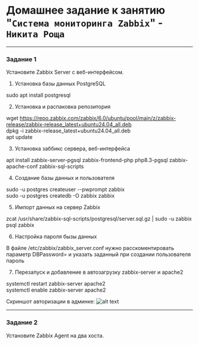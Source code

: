 # Домашнее задание к занятию "`Система мониторинга Zabbix`" - `Никита Роща`

---

### Задание 1

Установите Zabbix Server с веб-интерфейсом.

1. Установка базы данных PostgreSQL

sudo apt install postgresql

2. Установка и распаковка репозитория

wget https://repo.zabbix.com/zabbix/6.0/ubuntu/pool/main/z/zabbix-release/zabbix-release_latest+ubuntu24.04_all.deb  
dpkg -i zabbix-release_latest+ubuntu24.04_all.deb  
apt update  

3. Установка заббикс сервера, веб-интерфейса

apt install zabbix-server-pgsql zabbix-frontend-php php8.3-pgsql zabbix-apache-conf zabbix-sql-scripts

4. Создание базы данных и пользователя

sudo -u postgres createuser --pwprompt zabbix  
sudo -u postgres createdb -O zabbix zabbix

5. Импорт данных на сервер Zabbix

zcat /usr/share/zabbix-sql-scripts/postgresql/server.sql.gz | sudo -u zabbix psql zabbix

6. Настройка пароля бызы данных

В файле /etc/zabbix/zabbix_server.conf нужно расскоментировать параметр DBPassword= и указать заданный при создании пользователя пароль

7. Перезапуск и добавление в автозагрузку zabbix-server и apache2

systemctl restart zabbix-server apache2  
systemctl enable zabbix-server apache2

Скриншот авторизации в админке:
![alt text](https://github.com/masterchoo495/zabbix-hw/tree/main/img001.png)

---

### Задание 2

Установите Zabbix Agent на два хоста.
